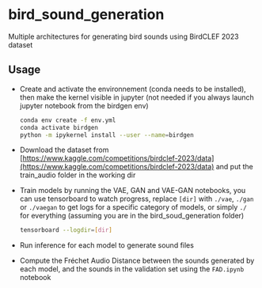 # bird_sound_generation
Multiple architectures for generating bird sounds using BirdCLEF 2023 dataset

## Usage
+ Create and activate the environnement (conda needs to be installed), then make the kernel visible in jupyter (not needed if you always launch jupyter notebook from the birdgen env)
  ```bash
  conda env create -f env.yml
  conda activate birdgen
  python -m ipykernel install --user --name=birdgen
  ```

+ Download the dataset from [https://www.kaggle.com/competitions/birdclef-2023/data](https://www.kaggle.com/competitions/birdclef-2023/data) and put the train_audio folder in the working dir

+ Train models by running the VAE, GAN and VAE-GAN notebooks, you can use tensorboard to watch progress, replace ```[dir]``` with ```./vae```, ```./gan``` or ```./vaegan``` to get logs for a specific category of models, or simply ```./``` for everything (assuming you are in the bird_soud_generation folder)
  ```bash
  tensorboard --logdir=[dir]
  ```

+ Run inference for each model to generate sound files

+ Compute the Fréchet Audio Distance between the sounds generated by each model, and the sounds in the validation set using the ```FAD.ipynb``` notebook
